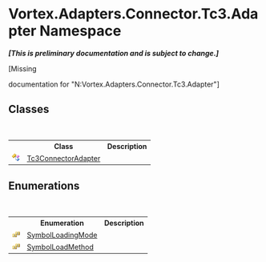 # Vortex.Adapters.Connector.Tc3.Adapter Namespace
 _**\[This is preliminary documentation and is subject to change.\]**_

\[Missing <summary> documentation for "N:Vortex.Adapters.Connector.Tc3.Adapter"\]


## Classes
&nbsp;<table><tr><th></th><th>Class</th><th>Description</th></tr><tr><td>![Public class](media/pubclass.gif "Public class")</td><td><a href="T_Vortex_Adapters_Connector_Tc3_Adapter_Tc3ConnectorAdapter.md">Tc3ConnectorAdapter</a></td><td /></tr></table>

## Enumerations
&nbsp;<table><tr><th></th><th>Enumeration</th><th>Description</th></tr><tr><td>![Public enumeration](media/pubenumeration.gif "Public enumeration")</td><td><a href="T_Vortex_Adapters_Connector_Tc3_Adapter_SymbolLoadingMode.md">SymbolLoadingMode</a></td><td /></tr><tr><td>![Public enumeration](media/pubenumeration.gif "Public enumeration")</td><td><a href="T_Vortex_Adapters_Connector_Tc3_Adapter_SymbolLoadMethod.md">SymbolLoadMethod</a></td><td /></tr></table>&nbsp;

